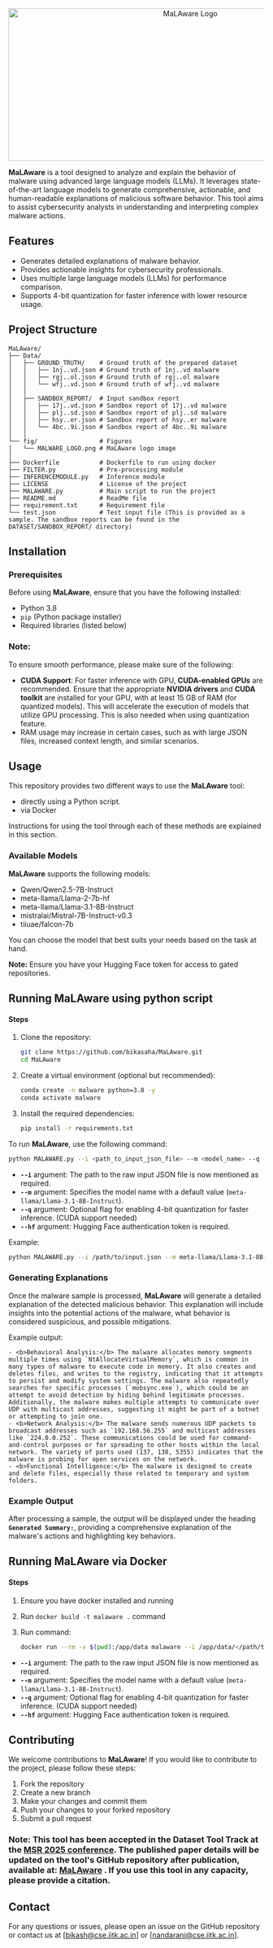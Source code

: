 <p align="center">
<img src="fig/MALWARE_LOGO.png" alt="MaLAware Logo" width="700" height="300">
</p>

**MaLAware** is a tool designed to analyze and explain the behavior of malware using advanced large language models (LLMs). It leverages state-of-the-art language models to generate comprehensive, actionable, and human-readable explanations of malicious software behavior. This tool aims to assist cybersecurity analysts in understanding and interpreting complex malware actions.

## Features

- Generates detailed explanations of malware behavior.
- Provides actionable insights for cybersecurity professionals.
- Uses multiple large language models (LLMs) for performance comparison.
- Supports 4-bit quantization for faster inference with lower resource usage.

## Project Structure
```
MaLAware/
├── Data/
│   ├── GROUND_TRUTH/    # Ground truth of the prepared dataset
│   │   ├── 1nj..vd.json # Ground truth of 1nj..vd malware
│   │   ├── rgj..ol.json # Ground truth of rgj..ol malware
│   │   └── wfj..vd.json # Ground truth of wfj..vd malware
│   │
│   ├── SANDBOX_REPORT/  # Input sandbox report
│   │   ├── 17j..vd.json # Sandbox report of 17j..vd malware
│   │   ├── plj..sd.json # Sandbox report of plj..sd malware
│   │   ├── hsy..er.json # Sandbox report of hsy..er malware
│   │   └── 4bc..9i.json # Sandbox report of 4bc..9i malware
│   │
└── fig/                 # Figures
│   └── MALWARE_LOGO.png # MaLAware logo image
│ 
├── Dockerfile           # Dockerfile to run using docker
├── FILTER.py            # Pre-processing module
├── INFERENCEMODULE.py   # Inference module
├── LICENSE              # License of the project
├── MALAWARE.py          # Main script to run the project
├── README.md            # ReadMe file
├── requirement.txt      # Requirement file
└── test.json            # Test input file (This is provided as a sample. The sandbox reports can be found in the DATASET/SANDBOX_REPORT/ directory)

```

## Installation

### Prerequisites

Before using **MaLAware**, ensure that you have the following installed:

- Python 3.8
- `pip` (Python package installer)
- Required libraries (listed below)


### **Note**:
To ensure smooth performance, please make sure of the following:

- **CUDA Support**: For faster inference with GPU, **CUDA-enabled GPUs** are recommended. Ensure that the appropriate **NVIDIA drivers** and **CUDA toolkit** are installed for your GPU, with at least 15 GB of RAM (for quantized models). This will accelerate the execution of models that utilize GPU processing. This is also needed when using quantization feature.
- RAM usage may increase in certain cases, such as with large JSON files, increased context length, and similar scenarios.


## Usage

This repository provides two different ways to use the **MaLAware** tool: 

- directly using a Python script.
- via Docker

Instructions for using the tool through each of these methods are explained in this section.


### Available Models

**MaLAware** supports the following models:

- Qwen/Qwen2.5-7B-Instruct
- meta-llama/Llama-2-7b-hf
- meta-llama/Llama-3.1-8B-Instruct
- mistralai/Mistral-7B-Instruct-v0.3
- tiiuae/falcon-7b

You can choose the model that best suits your needs based on the task at hand.

**Note:** Ensure you have your Hugging Face token for access to gated repositories.


## Running MaLAware using python script

#### Steps

1. Clone the repository:

   ```bash
   git clone https://github.com/bikasaha/MaLAware.git
   cd MaLAware
   ```

2. Create a virtual environment (optional but recommended):

   ```bash
   conda create -n malware python=3.8 -y
   conda activate malware
   ```

3. Install the required dependencies:

   ```bash
   pip install -r requirements.txt
   ```

To run **MaLAware**, use the following command:

```bash
python MALAWARE.py --i <path_to_input_json_file> --m <model_name> --q --hf <hugging_face_token>
```

- **`--i`** argument: The path to the raw input JSON file is now mentioned as required.
- **`--m`** argument: Specifies the model name with a default value (`meta-llama/Llama-3.1-8B-Instruct`).
- **`--q`** argument: Optional flag for enabling 4-bit quantization for faster inference. (CUDA support needed)
- **`--hf`** argument: Hugging Face authentication token is required.

Example:

```bash
python MALAWARE.py --i /path/to/input.json --m meta-llama/Llama-3.1-8B-Instruct --q --hf <your_hugging_face_token>
```

### Generating Explanations

Once the malware sample is processed, **MaLAware** will generate a detailed explanation of the detected malicious behavior. This explanation will include insights into the potential actions of the malware, what behavior is considered suspicious, and possible mitigations.

Example output:

```
- <b>Behavioral Analysis:</b> The malware allocates memory segments multiple times using `NtAllocateVirtualMemory`, which is common in many types of malware to execute code in memory. It also creates and deletes files, and writes to the registry, indicating that it attempts to persist and modify system settings. The malware also repeatedly searches for specific processes (`mobsync.exe`), which could be an attempt to avoid detection by hiding behind legitimate processes. Additionally, the malware makes multiple attempts to communicate over UDP with multicast addresses, suggesting it might be part of a botnet or attempting to join one.
- <b>Network Analysis:</b> The malware sends numerous UDP packets to broadcast addresses such as `192.168.56.255` and multicast addresses like `224.0.0.252`. These communications could be used for command-and-control purposes or for spreading to other hosts within the local network. The variety of ports used (137, 138, 5355) indicates that the malware is probing for open services on the network.
- <b>Functional Intelligence:</b> The malware is designed to create and delete files, especially those related to temporary and system folders.

```

### Example Output

After processing a sample, the output will be displayed under the heading **`Generated Summary:`**, providing a comprehensive explanation of the malware's actions and highlighting key behaviors.

## Running MaLAware via Docker

#### Steps

1. Ensure you have docker installed and running
2. Run `docker build -t malaware .` command
3. Run command:

    ```bash
    docker run --rm -v $(pwd):/app/data malaware --i /app/data/</path/to/input.json> --m meta-llama/Llama-3.1-8B-Instruct --q --hf <your_hugging_face_token>
    ```
- **`--i`** argument: The path to the raw input JSON file is now mentioned as required.
- **`--m`** argument: Specifies the model name with a default value (`meta-llama/Llama-3.1-8B-Instruct`).
- **`--q`** argument: Optional flag for enabling 4-bit quantization for faster inference. (CUDA support needed)
- **`--hf`** argument: Hugging Face authentication token is required.

## Contributing

We welcome contributions to **MaLAware**! If you would like to contribute to the project, please follow these steps:

1. Fork the repository
2. Create a new branch
3. Make your changes and commit them
4. Push your changes to your forked repository
5. Submit a pull request

### Note: This tool has been accepted in the Dataset Tool Track at the [MSR 2025 conference](https://2025.msrconf.org/). The published paper details will be updated on the tool's GitHub repository after publication, available at: [MaLAware](https://github.com/bikasaha/MaLAware) . If you use this tool in any capacity, please provide a citation. 


## Contact

For any questions or issues, please open an issue on the GitHub repository or contact us at [bikash@cse.iitk.ac.in] or [nandarani@cse.iitk.ac.in].
